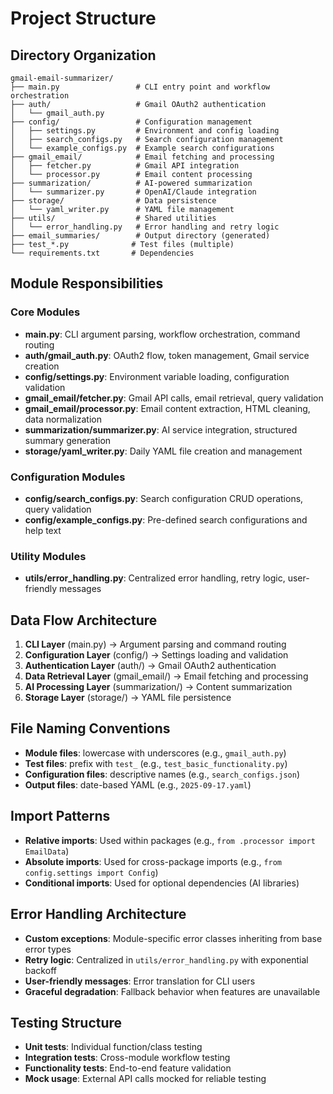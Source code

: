 # Project Structure

## Directory Organization

```
gmail-email-summarizer/
├── main.py                 # CLI entry point and workflow orchestration
├── auth/                   # Gmail OAuth2 authentication
│   └── gmail_auth.py
├── config/                 # Configuration management
│   ├── settings.py         # Environment and config loading
│   ├── search_configs.py   # Search configuration management
│   └── example_configs.py  # Example search configurations
├── gmail_email/            # Email fetching and processing
│   ├── fetcher.py          # Gmail API integration
│   └── processor.py        # Email content processing
├── summarization/          # AI-powered summarization
│   └── summarizer.py       # OpenAI/Claude integration
├── storage/                # Data persistence
│   └── yaml_writer.py      # YAML file management
├── utils/                  # Shared utilities
│   └── error_handling.py   # Error handling and retry logic
├── email_summaries/        # Output directory (generated)
├── test_*.py              # Test files (multiple)
└── requirements.txt       # Dependencies
```

## Module Responsibilities

### Core Modules

- **main.py**: CLI argument parsing, workflow orchestration, command routing
- **auth/gmail_auth.py**: OAuth2 flow, token management, Gmail service creation
- **config/settings.py**: Environment variable loading, configuration validation
- **gmail_email/fetcher.py**: Gmail API calls, email retrieval, query validation
- **gmail_email/processor.py**: Email content extraction, HTML cleaning, data normalization
- **summarization/summarizer.py**: AI service integration, structured summary generation
- **storage/yaml_writer.py**: Daily YAML file creation and management

### Configuration Modules

- **config/search_configs.py**: Search configuration CRUD operations, query validation
- **config/example_configs.py**: Pre-defined search configurations and help text

### Utility Modules

- **utils/error_handling.py**: Centralized error handling, retry logic, user-friendly messages

## Data Flow Architecture

1. **CLI Layer** (main.py) → Argument parsing and command routing
2. **Configuration Layer** (config/) → Settings loading and validation
3. **Authentication Layer** (auth/) → Gmail OAuth2 authentication
4. **Data Retrieval Layer** (gmail_email/) → Email fetching and processing
5. **AI Processing Layer** (summarization/) → Content summarization
6. **Storage Layer** (storage/) → YAML file persistence

## File Naming Conventions

- **Module files**: lowercase with underscores (e.g., `gmail_auth.py`)
- **Test files**: prefix with `test_` (e.g., `test_basic_functionality.py`)
- **Configuration files**: descriptive names (e.g., `search_configs.json`)
- **Output files**: date-based YAML (e.g., `2025-09-17.yaml`)

## Import Patterns

- **Relative imports**: Used within packages (e.g., `from .processor import EmailData`)
- **Absolute imports**: Used for cross-package imports (e.g., `from config.settings import Config`)
- **Conditional imports**: Used for optional dependencies (AI libraries)

## Error Handling Architecture

- **Custom exceptions**: Module-specific error classes inheriting from base error types
- **Retry logic**: Centralized in `utils/error_handling.py` with exponential backoff
- **User-friendly messages**: Error translation for CLI users
- **Graceful degradation**: Fallback behavior when features are unavailable

## Testing Structure

- **Unit tests**: Individual function/class testing
- **Integration tests**: Cross-module workflow testing
- **Functionality tests**: End-to-end feature validation
- **Mock usage**: External API calls mocked for reliable testing